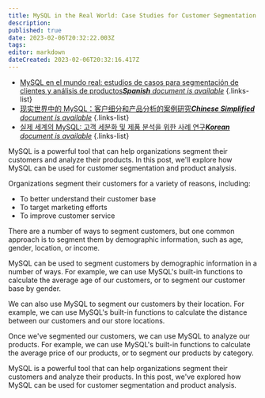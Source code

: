 ```yaml
---
title: MySQL in the Real World: Case Studies for Customer Segmentation and Product Analysis
description: 
published: true
date: 2023-02-06T20:32:22.003Z
tags: 
editor: markdown
dateCreated: 2023-02-06T20:32:16.417Z
---
```


- [MySQL en el mundo real: estudios de casos para segmentación de clientes y análisis de productos***Spanish** document is available*](/es/Knowledge-base/mysql-for-planner-marketers/Learning/mysql-in-the-real-world-case-studies-for-customer-segmentation-and-product-analysis)
{.links-list}
- [现实世界中的 MySQL：客户细分和产品分析的案例研究***Chinese Simplified** document is available*](/zh/Knowledge-base/mysql-for-planner-marketers/Learning/mysql-in-the-real-world-case-studies-for-customer-segmentation-and-product-analysis)
{.links-list}
- [실제 세계의 MySQL: 고객 세분화 및 제품 분석을 위한 사례 연구***Korean** document is available*](/ko/Knowledge-base/mysql-for-planner-marketers/Learning/mysql-in-the-real-world-case-studies-for-customer-segmentation-and-product-analysis)
{.links-list}


MySQL is a powerful tool that can help organizations segment their customers and analyze their products. In this post, we'll explore how MySQL can be used for customer segmentation and product analysis.

Organizations segment their customers for a variety of reasons, including:

- To better understand their customer base
- To target marketing efforts
- To improve customer service

There are a number of ways to segment customers, but one common approach is to segment them by demographic information, such as age, gender, location, or income.

MySQL can be used to segment customers by demographic information in a number of ways. For example, we can use MySQL's built-in functions to calculate the average age of our customers, or to segment our customer base by gender.

We can also use MySQL to segment our customers by their location. For example, we can use MySQL's built-in functions to calculate the distance between our customers and our store locations.

Once we've segmented our customers, we can use MySQL to analyze our products. For example, we can use MySQL's built-in functions to calculate the average price of our products, or to segment our products by category.

MySQL is a powerful tool that can help organizations segment their customers and analyze their products. In this post, we've explored how MySQL can be used for customer segmentation and product analysis.